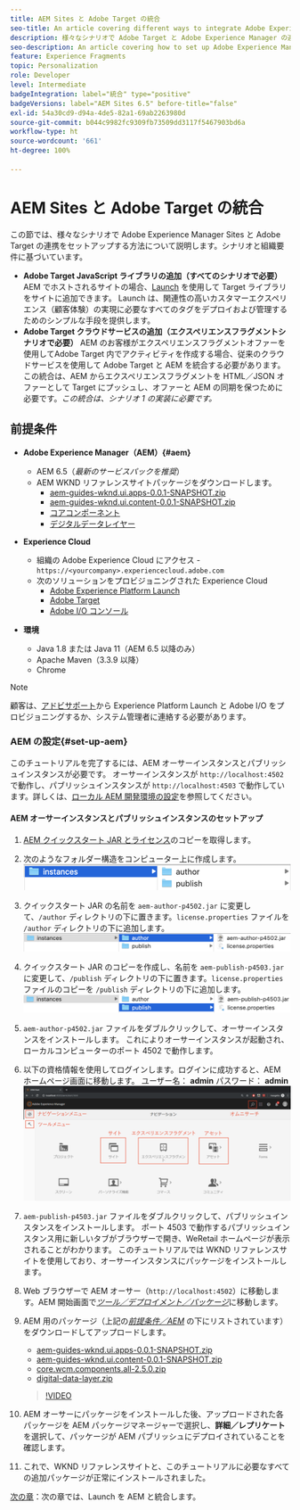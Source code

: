 ```yaml
---
title: AEM Sites と Adobe Target の統合
seo-title: An article covering different ways to integrate Adobe Experience Manager (AEM) Sites with Adobe Target for delivering personalized content.
description: 様々なシナリオで Adobe Target と Adobe Experience Manager の連携をセットアップする方法を説明する記事です。
seo-description: An article covering how to set up Adobe Experience Manager with Adobe Target for different scenarios.
feature: Experience Fragments
topic: Personalization
role: Developer
level: Intermediate
badgeIntegration: label="統合" type="positive"
badgeVersions: label="AEM Sites 6.5" before-title="false"
exl-id: 54a30cd9-d94a-4de5-82a1-69ab2263980d
source-git-commit: b044c9982fc9309fb73509dd3117f5467903bd6a
workflow-type: ht
source-wordcount: '661'
ht-degree: 100%

---
```


# AEM Sites と Adobe Target の統合

この節では、様々なシナリオで Adobe Experience Manager Sites と Adobe Target の連携をセットアップする方法について説明します。シナリオと組織要件に基づいています。

* **Adobe Target JavaScript ライブラリの追加（すべてのシナリオで必要）**
AEM でホストされるサイトの場合、[Launch](https://experienceleague.adobe.com/docs/experience-platform/tags/home.html?lang=ja) を使用して Target ライブラリをサイトに追加できます。 Launch は、関連性の高いカスタマーエクスペリエンス（顧客体験）の実現に必要なすべてのタグをデプロイおよび管理するためのシンプルな手段を提供します。
* **Adobe Target クラウドサービスの追加（エクスペリエンスフラグメントシナリオで必要）**
AEM のお客様がエクスペリエンスフラグメントオファーを使用してAdobe Target 内でアクティビティを作成する場合、従来のクラウドサービスを使用して Adobe Target と AEM を統合する必要があります。この統合は、AEM からエクスペリエンスフラグメントを HTML／JSON オファーとして Target にプッシュし、オファーと AEM の同期を保つために必要です。*この統合は、シナリオ 1 の実装に必要です。*

## 前提条件

* **Adobe Experience Manager（AEM）{#aem}**
   * AEM 6.5（*最新のサービスパックを推奨*）
   * AEM WKND リファレンスサイトパッケージをダウンロードします。
      * [aem-guides-wknd.ui.apps-0.0.1-SNAPSHOT.zip](https://github.com/adobe/aem-guides-wknd/releases/download/archetype-18.1/aem-guides-wknd.ui.apps-0.0.1-SNAPSHOT.zip)
      * [aem-guides-wknd.ui.content-0.0.1-SNAPSHOT.zip](https://github.com/adobe/aem-guides-wknd/releases/download/archetype-18.1/aem-guides-wknd.ui.content-0.0.1-SNAPSHOT.zip)
      * [コアコンポーネント](https://github.com/adobe/aem-core-wcm-components/releases/download/core.wcm.components.reactor-2.5.0/core.wcm.components.all-2.5.0.zip)
      * [デジタルデータレイヤー](assets/implementation/digital-data-layer.zip)

* **Experience Cloud**
   * 組織の Adobe Experience Cloud にアクセス - `https://<yourcompany>.experiencecloud.adobe.com`
   * 次のソリューションをプロビジョニングされた Experience Cloud
      * [Adobe Experience Platform Launch](https://experiencecloud.adobe.com)
      * [Adobe Target](https://experiencecloud.adobe.com)
      * [Adobe I/O コンソール](https://console.adobe.io)

* **環境**
   * Java 1.8 または Java 11（AEM 6.5 以降のみ）
   * Apache Maven（3.3.9 以降）
   * Chrome

>[!NOTE]
>
> 顧客は、[アドビサポート](https://helpx.adobe.com/jp/contact/enterprise-support.ec.html)から Experience Platform Launch と Adobe I/O をプロビジョニングするか、システム管理者に連絡する必要があります。

### AEM の設定{#set-up-aem}

このチュートリアルを完了するには、AEM オーサーインスタンスとパブリッシュインスタンスが必要です。 オーサーインスタンスが `http://localhost:4502` で動作し、パブリッシュインスタンスが `http://localhost:4503` で動作しています。詳しくは、[ローカル AEM 開発環境の設定](https://experienceleague.adobe.com/docs/experience-manager-learn/foundation/development/set-up-a-local-aem-development-environment.html?lang=ja)を参照してください。

#### AEM オーサーインスタンスとパブリッシュインスタンスのセットアップ

1. [AEM クイックスタート JAR とライセンス](https://helpx.adobe.com/jp/experience-manager/6-5/sites/deploying/using/deploy.html#GettingtheSoftware)のコピーを取得します。
2. 次のようなフォルダー構造をコンピューター上に作成します。
   ![フォルダー構造](assets/implementation/aem-setup-1.png)
3. クイックスタート JAR の名前を `aem-author-p4502.jar` に変更して、`/author` ディレクトリの下に置きます。`license.properties` ファイルを `/author` ディレクトリの下に追加します。
   ![AEM オーサーインスタンス](assets/implementation/aem-setup-author.png)
4. クイックスタート JAR のコピーを作成し、名前を `aem-publish-p4503.jar` に変更して、`/publish` ディレクトリの下に置きます。`license.properties` ファイルのコピーを `/publish` ディレクトリの下に追加します。
   ![AEM パブリッシュインスタンス](assets/implementation/aem-setup-publish.png)
5. `aem-author-p4502.jar` ファイルをダブルクリックして、オーサーインスタンスをインストールします。 これによりオーサーインスタンスが起動され、ローカルコンピューターのポート 4502 で動作します。
6. 以下の資格情報を使用してログインします。ログインに成功すると、AEM ホームページ画面に移動します。
ユーザー名： **admin**
パスワード： **admin**
   ![AEM パブリッシュインスタンス](assets/implementation/aem-author-home-page.png)
7. `aem-publish-p4503.jar` ファイルをダブルクリックして、パブリッシュインスタンスをインストールします。 ポート 4503 で動作するパブリッシュインスタンス用に新しいタブがブラウザーで開き、WeRetail ホームページが表示されることがわかります。 このチュートリアルでは WKND リファレンスサイトを使用しており、オーサーインスタンスにパッケージをインストールします。
8. Web ブラウザーで AEM オーサー（`http://localhost:4502`）に移動します。AEM 開始画面で&#x200B;*[ツール／デプロイメント／パッケージ](http://localhost:4502/crx/packmgr/index.jsp)*&#x200B;に移動します。
9. AEM 用のパッケージ（上記の&#x200B;*[前提条件／AEM](#aem)* の下にリストされています）をダウンロードしてアップロードします。
   * [aem-guides-wknd.ui.apps-0.0.1-SNAPSHOT.zip](https://github.com/adobe/aem-guides-wknd/releases/download/archetype-18.1/aem-guides-wknd.ui.apps-0.0.1-SNAPSHOT.zip)
   * [aem-guides-wknd.ui.content-0.0.1-SNAPSHOT.zip](https://github.com/adobe/aem-guides-wknd/releases/download/archetype-18.1/aem-guides-wknd.ui.content-0.0.1-SNAPSHOT.zip)
   * [core.wcm.components.all-2.5.0.zip](https://github.com/adobe/aem-core-wcm-components/releases/download/core.wcm.components.reactor-2.5.0/core.wcm.components.all-2.5.0.zip)
   * [digital-data-layer.zip](assets/implementation/digital-data-layer.zip)

   >[!VIDEO](https://video.tv.adobe.com/v/28377?quality=12&learn=on)
10. AEM オーサーにパッケージをインストールした後、アップロードされた各パッケージを AEM パッケージマネージャーで選択し、**詳細／レプリケート**&#x200B;を選択して、パッケージが AEM パブリッシュにデプロイされていることを確認します。 
11. これで、WKND リファレンスサイトと、このチュートリアルに必要なすべての追加パッケージが正常にインストールされました。

[次の章](./using-launch-adobe-io.md)：次の章では、Launch を AEM と統合します。
